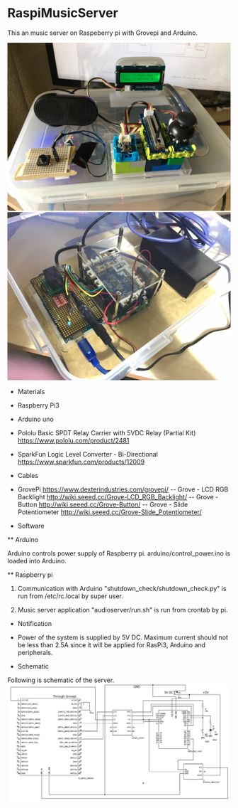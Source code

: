 # RaspiMusicServer
This an music server on Raspeberry pi with Grovepi and Arduino.

![Schematic](https://github.com/kishima/RaspiMusicServer/blob/master/Picture_surface.jpg)
![Schematic](https://github.com/kishima/RaspiMusicServer/blob/master/Picture_in_Box.jpg)

* Materials

- Raspberry Pi3
- Arduino uno
- Pololu Basic SPDT Relay Carrier with 5VDC Relay (Partial Kit)
 https://www.pololu.com/product/2481
- SparkFun Logic Level Converter - Bi-Directional
 https://www.sparkfun.com/products/12009
- Cables

- GrovePi
 https://www.dexterindustries.com/grovepi/
-- Grove - LCD RGB Backlight
 http://wiki.seeed.cc/Grove-LCD_RGB_Backlight/
-- Grove - Button
 http://wiki.seeed.cc/Grove-Button/
-- Grove - Slide Potentiometer
 http://wiki.seeed.cc/Grove-Slide_Potentiometer/

* Software

** Arduino

Arduino controls power supply of Raspberry pi.
arduino/control_power.ino is loaded into Arduino.

** Raspberry pi

1. Communication with Arduino
"shutdown_check/shutdown_check.py" is run from /etc/rc.local by super user.

2. Music server application
"audioserver/run.sh" is run from crontab by pi.

* Notification

- Power of the system is supplied by 5V DC. Maximum current should not be less than 2.5A since it will be applied for RasPi3, Arduino and peripherals.


* Schematic

Following is schematic of the server.
![Schematic](https://github.com/kishima/RaspiMusicServer/blob/master/schematic.PNG)

